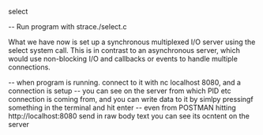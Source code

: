 select

-- Run program with strace./select.c 

What we have now is set up a synchronous multiplexed I/O server using the select system call.
This is in contrast to an asynchronous server, which would use non-blocking I/O and callbacks or events to handle multiple connections.


-- when program is running. connect to it with nc localhost 8080, and a connection is setup
-- you can see on the server from which PID etc connection is coming from, and you can write data to it by simlpy pressingf something in the terminal and hit enter
-- even from POSTMAN hitting http://localhost:8080 send in raw body text you can see its ocntent on the server
